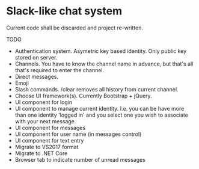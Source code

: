 # Slack-like chat system

Current code shall be discarded and project re-written.

TODO
- Authentication system. Asymetric key based identity. Only public key stored on server.
- Channels. You have to know the channel name in advance, but that's all that's required to enter the channel.
- Direct messages.
- Emoji
- Slash commands. /clear removes all history from current channel.
- Choose UI framework(s). Currently Bootstrap + jQuery.
- UI component for login
- UI component to manage current identity. I.e. you can be have more than one identity 'logged in' and you select one you wish to associate with your next message.
- UI component for messages
- UI component for user name (in messages control)
- UI component for text entry
- Migrate to VS2017 format
- Migrate to .NET Core
- Browser tab to indicate number of unread messages